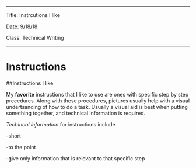 -----

Title: Instrcutions I like

Date: 9/18/18

Class: Technical Writing

-----

# Instructions

##Instructions I like

My **favorite** instructions that I like to use are ones with specific step by step precedures. Along with these procedures, pictures usually help with a visual undertsanding of how to do a task. Usually a visual aid is best when putting something together, and technical information is required. 

*Techincal information* for instructions include

 -short

 -to the point
 
 -give only information that is relevant to that specific step

